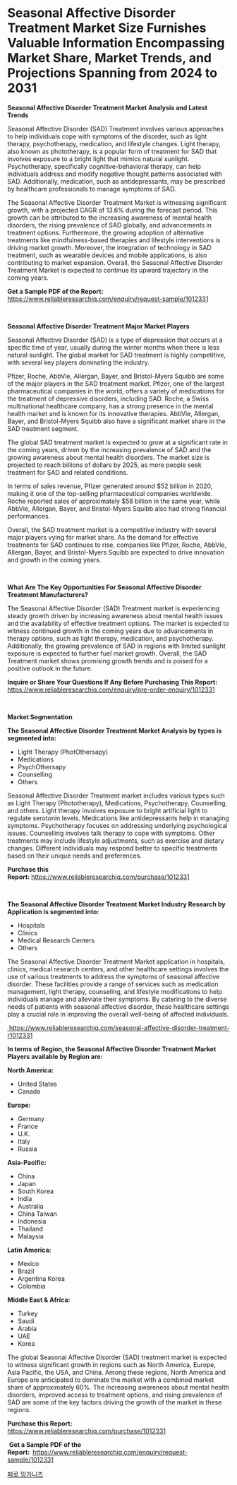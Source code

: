 <p><h1>Seasonal Affective Disorder Treatment Market Size Furnishes Valuable Information Encompassing Market Share, Market Trends, and Projections Spanning from 2024 to 2031</h1></p><p><strong>Seasonal Affective Disorder Treatment Market Analysis and Latest Trends</strong></p>
<p><p>Seasonal Affective Disorder (SAD) Treatment involves various approaches to help individuals cope with symptoms of the disorder, such as light therapy, psychotherapy, medication, and lifestyle changes. Light therapy, also known as phototherapy, is a popular form of treatment for SAD that involves exposure to a bright light that mimics natural sunlight. Psychotherapy, specifically cognitive-behavioral therapy, can help individuals address and modify negative thought patterns associated with SAD. Additionally, medication, such as antidepressants, may be prescribed by healthcare professionals to manage symptoms of SAD.</p><p>The Seasonal Affective Disorder Treatment Market is witnessing significant growth, with a projected CAGR of 13.6% during the forecast period. This growth can be attributed to the increasing awareness of mental health disorders, the rising prevalence of SAD globally, and advancements in treatment options. Furthermore, the growing adoption of alternative treatments like mindfulness-based therapies and lifestyle interventions is driving market growth. Moreover, the integration of technology in SAD treatment, such as wearable devices and mobile applications, is also contributing to market expansion. Overall, the Seasonal Affective Disorder Treatment Market is expected to continue its upward trajectory in the coming years.</p></p>
<p><strong>Get a Sample PDF of the Report:&nbsp;</strong> <a href="https://www.reliableresearchiq.com/enquiry/request-sample/1012331">https://www.reliableresearchiq.com/enquiry/request-sample/1012331</a></p>
<p>&nbsp;</p>
<p><strong>Seasonal Affective Disorder Treatment Major Market Players</strong></p>
<p><p>Seasonal Affective Disorder (SAD) is a type of depression that occurs at a specific time of year, usually during the winter months when there is less natural sunlight. The global market for SAD treatment is highly competitive, with several key players dominating the industry.</p><p>Pfizer, Roche, AbbVie, Allergan, Bayer, and Bristol-Myers Squibb are some of the major players in the SAD treatment market. Pfizer, one of the largest pharmaceutical companies in the world, offers a variety of medications for the treatment of depressive disorders, including SAD. Roche, a Swiss multinational healthcare company, has a strong presence in the mental health market and is known for its innovative therapies. AbbVie, Allergan, Bayer, and Bristol-Myers Squibb also have a significant market share in the SAD treatment segment.</p><p>The global SAD treatment market is expected to grow at a significant rate in the coming years, driven by the increasing prevalence of SAD and the growing awareness about mental health disorders. The market size is projected to reach billions of dollars by 2025, as more people seek treatment for SAD and related conditions.</p><p>In terms of sales revenue, Pfizer generated around $52 billion in 2020, making it one of the top-selling pharmaceutical companies worldwide. Roche reported sales of approximately $58 billion in the same year, while AbbVie, Allergan, Bayer, and Bristol-Myers Squibb also had strong financial performances.</p><p>Overall, the SAD treatment market is a competitive industry with several major players vying for market share. As the demand for effective treatments for SAD continues to rise, companies like Pfizer, Roche, AbbVie, Allergan, Bayer, and Bristol-Myers Squibb are expected to drive innovation and growth in the coming years.</p></p>
<p>&nbsp;</p>
<p><strong>What Are The Key Opportunities For Seasonal Affective Disorder Treatment Manufacturers?</strong></p>
<p><p>The Seasonal Affective Disorder (SAD) Treatment market is experiencing steady growth driven by increasing awareness about mental health issues and the availability of effective treatment options. The market is expected to witness continued growth in the coming years due to advancements in therapy options, such as light therapy, medication, and psychotherapy. Additionally, the growing prevalence of SAD in regions with limited sunlight exposure is expected to further fuel market growth. Overall, the SAD Treatment market shows promising growth trends and is poised for a positive outlook in the future.</p></p>
<p><strong>Inquire or Share Your Questions If Any Before Purchasing This Report:</strong> <a href="https://www.reliableresearchiq.com/enquiry/pre-order-enquiry/1012331">https://www.reliableresearchiq.com/enquiry/pre-order-enquiry/1012331</a></p>
<p>&nbsp;</p>
<p><strong>Market Segmentation</strong></p>
<p><strong>The Seasonal Affective Disorder Treatment Market Analysis by types is segmented into:</strong></p>
<p><ul><li>Light Therapy (PhotOthersapy)</li><li>Medications</li><li>PsychOthersapy</li><li>Counselling</li><li>Others</li></ul></p>
<p><p>Seasonal Affective Disorder Treatment market includes various types such as Light Therapy (Phototherapy), Medications, Psychotherapy, Counselling, and others. Light therapy involves exposure to bright artificial light to regulate serotonin levels. Medications like antidepressants help in managing symptoms. Psychotherapy focuses on addressing underlying psychological issues. Counselling involves talk therapy to cope with symptoms. Other treatments may include lifestyle adjustments, such as exercise and dietary changes. Different individuals may respond better to specific treatments based on their unique needs and preferences.</p></p>
<p><strong>Purchase this Report:&nbsp;</strong><a href="https://www.reliableresearchiq.com/purchase/1012331">https://www.reliableresearchiq.com/purchase/1012331</a></p>
<p>&nbsp;</p>
<p><strong>The Seasonal Affective Disorder Treatment Market Industry Research by Application is segmented into:</strong></p>
<p><ul><li>Hospitals</li><li>Clinics</li><li>Medical Research Centers</li><li>Others</li></ul></p>
<p><p>The Seasonal Affective Disorder Treatment Market application in hospitals, clinics, medical research centers, and other healthcare settings involves the use of various treatments to address the symptoms of seasonal affective disorder. These facilities provide a range of services such as medication management, light therapy, counseling, and lifestyle modifications to help individuals manage and alleviate their symptoms. By catering to the diverse needs of patients with seasonal affective disorder, these healthcare settings play a crucial role in improving the overall well-being of affected individuals.</p></p>
<p><a href="https://www.reliableresearchiq.com/seasonal-affective-disorder-treatment-r1012331">&nbsp;https://www.reliableresearchiq.com/seasonal-affective-disorder-treatment-r1012331</a></p>
<p><strong>In terms of Region, the Seasonal Affective Disorder Treatment Market Players available by Region are:</strong></p>
<p>
    <p> <strong> North America: </strong>
        <ul>
            <li>United States</li>
            <li>Canada</li>
        </ul>
        </p> 
    <p> <strong> Europe: </strong>
        <ul>
            <li>Germany</li>
            <li>France</li>
            <li>U.K.</li>
            <li>Italy</li>
            <li>Russia</li>
        </ul>
        </p> 
    <p> <strong> Asia-Pacific: </strong>
        <ul>
            <li>China</li>
            <li>Japan</li>
            <li>South Korea</li>
            <li>India</li>
            <li>Australia</li>
            <li>China Taiwan</li>
            <li>Indonesia</li>
            <li>Thailand</li>
            <li>Malaysia</li>
        </ul>
        </p> 
    <p> <strong> Latin America: </strong>
        <ul>
            <li>Mexico</li>
            <li>Brazil</li>
            <li>Argentina Korea</li>
            <li>Colombia</li>
        </ul>
        </p> 
    <p> <strong> Middle East & Africa: </strong>
        <ul>
            <li>Turkey</li>
            <li>Saudi</li>
            <li>Arabia</li>
            <li>UAE</li>
            <li>Korea</li>
        </ul>
    </p>
    </p>
<p><p>The global Seasonal Affective Disorder (SAD) treatment market is expected to witness significant growth in regions such as North America, Europe, Asia Pacific, the USA, and China. Among these regions, North America and Europe are anticipated to dominate the market with a combined market share of approximately 60%. The increasing awareness about mental health disorders, improved access to treatment options, and rising prevalence of SAD are some of the key factors driving the growth of the market in these regions.</p></p>
<p><strong>Purchase this Report: </strong><a href="https://www.reliableresearchiq.com/purchase/1012331">https://www.reliableresearchiq.com/purchase/1012331</a></p>
<p>&nbsp;<strong>Get a Sample PDF of the Report:&nbsp;&nbsp;</strong><a href="https://www.reliableresearchiq.com/enquiry/request-sample/1012331">https://www.reliableresearchiq.com/enquiry/request-sample/1012331</a></p>
<p><strong></strong></p>
<p><p><a href="https://github.com/vss5505pa7z1p/Market-Research-Report-List-3/blob/main/615726678396.md">페로 망가니즈</a></p></p>